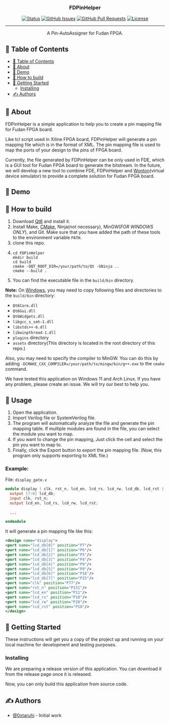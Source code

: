 <h3 align="center">FDPinHelper</h3>

<div align="center">

[![Status](https://img.shields.io/badge/status-active-success.svg)]()
[![GitHub Issues](https://img.shields.io/github/issues/0xtaruhi/FDPinHelper.svg)](https://github.com/0xtarhi/FDPinHelper/issues)
[![GitHub Pull Requests](https://img.shields.io/github/issues-pr/0xtaruhi/FDPinHelper.svg)](https://github.com/0xtarhi/FDPinHelper/pulls)
[![License](https://img.shields.io/badge/license-MIT-blue.svg)](/LICENSE)

</div>

---

<p align="center"> A Pin-AutoAssigner for Fudan FPGA.</p>

## 📝 Table of Contents

- [📝 Table of Contents](#-table-of-contents)
- [🧐 About ](#-about-)
- [🎥 Demo ](#-demo-)
- [💭 How to build ](#-how-to-build-)
- [🏁 Getting Started ](#-getting-started-)
  - [Installing](#installing)
- [✍️ Authors ](#️-authors-)

## 🧐 About <a name = "about"></a>

FDPinHelper is a simple application to help you to create a pin mapping file for Fudan FPGA board.

Like tcl script used in Xiline FPGA board, FDPinHelper will generate a pin mapping file which is in the format of XML. The pin mapping file is used to map the ports of your design to the pins of FPGA board.

Currently, the file generated by FDPinHelper can be only used in FDE, which is a GUI tool for Fudan FPGA board to generate the bitstream. In the future, we will develop a new tool to combine FDE, FDPinHelper and [Wonton](https://github.com/Hi2129/Wonton_master)(virtual device simulator) to provide a complete solution for Fudan FPGA board.

## 🎥 Demo <a name = "demo"></a>


## 💭 How to build <a name = "working"></a>

1. Download [Qt6](https://www.qt.io/download) and install it.
2. Install Make, [CMake](https://cmake.org/download/), Ninja(not necessary), MinGW(*FOR WINDOWS ONLY*), and Git. Make sure that you have added the path of these tools to the environment variable `PATH`.
3. clone this repo.
4. ```shell
   cd FDPinHelper
   mkdir build
   cd build
   cmake -DQT_ROOT_DIR=/your/path/to/Qt -GNinja ..
   cmake --build .
   ```
5. You can find the executable file in the `build/bin` directory.

**Note:** On <u>Windows</u>, you may need to copy following files and directories to the `build/bin` directory:
- `Qt6Core.dll`
- `Qt6Gui.dll`
- `Qt6Widgets.dll`
- `libgcc_s_seh-1.dll`
- `libstdc++-6.dll`
- `libwinpthread-1.dll`
- `plugins` directory
- `assets` directory(This directory is located in the root directory of this repo.)

Also, you may need to specify the compiler to MinGW. You can do this by adding `-DCMAKE_CXX_COMPILER=/your/path/to/mingw/bin/g++.exe` to the `cmake` command.

We have tested this application on Windows 11 and Arch Linux. If you have any problem, please create an issue. We will try our best to help you.

## 🎈 Usage <a name = "usage"></a>

1. Open the application.
2. Import Verilog file or SystemVerilog file.
3. The program will automatically analyze the file and generate the pin mapping table. If multiple modules are found in the file, you can select the module you want to map.
4. If you want to change the pin mapping, Just click the cell and select the pin you want to map to.
5. Finally, click the Export button to export the pin mapping file. (Now, this program only supports exporting to XML file.)

### Example:

File: `display_gate.v`

```verilog
module display ( clk, rst_n, lcd_en, lcd_rs, lcd_rw, lcd_db, lcd_rst );
  output [7:0] lcd_db;
  input clk, rst_n;
  output lcd_en, lcd_rs, lcd_rw, lcd_rst;
  
  ...

endmodule
```

It will generate a pin mapping file like this:

```xml
<design name="display">
<port name="lcd_db[0]" position="P7"/>
<port name="lcd_db[1]" position="P6"/>
<port name="lcd_db[2]" position="P5"/>
<port name="lcd_db[3]" position="P4"/>
<port name="lcd_db[4]" position="P9"/>
<port name="lcd_db[5]" position="P8"/>
<port name="lcd_db[6]" position="P16"/>
<port name="lcd_db[7]" position="P15"/>
<port name="clk" position="P77"/>
<port name="rst_n" position="P151"/>
<port name="lcd_en" position="P11"/>
<port name="lcd_rs" position="P10"/>
<port name="lcd_rw" position="P20"/>
<port name="lcd_rst" position="P18"/>
</design>
```

## 🏁 Getting Started <a name = "getting_started"></a>

These instructions will get you a copy of the project up and running on your local machine for development and testing purposes. 

### Installing

We are preparing a release version of this application. You can download it from the release page once it is released.

Now, you can only build this application from source code.

## ✍️ Authors <a name = "authors"></a>

- [@0xtaruhi](https://github.com/kylelobo) - Initial work
